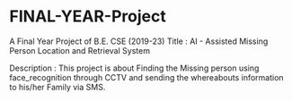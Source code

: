 # FINAL-YEAR-Project

A Final Year Project of B.E. CSE (2019-23)
Title : AI - Assisted Missing Person Location and Retrieval System

Description : This project is about Finding the Missing person using face_recognition through CCTV and sending the whereabouts information to his/her Family via SMS.
